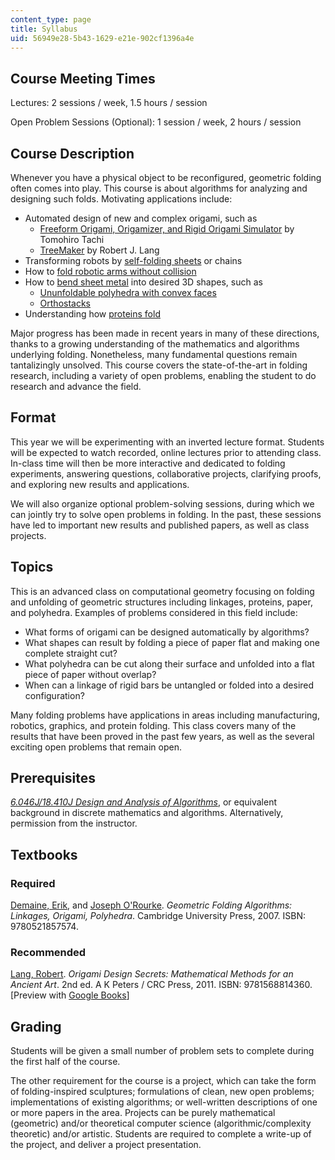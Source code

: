 ```yaml
---
content_type: page
title: Syllabus
uid: 56949e28-5b43-1629-e21e-902cf1396a4e
---
```


Course Meeting Times
--------------------

Lectures: 2 sessions / week, 1.5 hours / session

Open Problem Sessions (Optional): 1 session / week, 2 hours / session

Course Description
------------------

Whenever you have a physical object to be reconfigured, geometric folding often comes into play. This course is about algorithms for analyzing and designing such folds. Motivating applications include:

*   Automated design of new and complex origami, such as
    *   [Freeform Origami, Origamizer, and Rigid Origami Simulator](http://www.tsg.ne.jp/TT/software/index.html) by Tomohiro Tachi
    *   [TreeMaker](https://langorigami.com/article/treemaker/) by Robert J. Lang
*   Transforming robots by [self-folding sheets](http://erikdemaine.org/papers/Matter_PNAS/) or chains
*   How to [fold robotic arms without collision](http://erikdemaine.org/linkage/animations/)
*   How to [bend sheet metal](http://www.tamasoft.co.jp/pepakura-en/) into desired 3D shapes, such as
    *   [Ununfoldable polyhedra with convex faces](http://erikdemaine.org/papers/Ununfoldable/)
    *   [Orthostacks](http://erikdemaine.org/papers/Orthoballs_IJCGA/)
*   Understanding how [proteins fold](http://erikdemaine.org/papers/ProteinMachine_Algorithmica/)

Major progress has been made in recent years in many of these directions, thanks to a growing understanding of the mathematics and algorithms underlying folding. Nonetheless, many fundamental questions remain tantalizingly unsolved. This course covers the state-of-the-art in folding research, including a variety of open problems, enabling the student to do research and advance the field.

Format
------

This year we will be experimenting with an inverted lecture format. Students will be expected to watch recorded, online lectures prior to attending class. In-class time will then be more interactive and dedicated to folding experiments, answering questions, collaborative projects, clarifying proofs, and exploring new results and applications.

We will also organize optional problem-solving sessions, during which we can jointly try to solve open problems in folding. In the past, these sessions have led to important new results and published papers, as well as class projects.

Topics
------

This is an advanced class on computational geometry focusing on folding and unfolding of geometric structures including linkages, proteins, paper, and polyhedra. Examples of problems considered in this field include:

*   What forms of origami can be designed automatically by algorithms?
*   What shapes can result by folding a piece of paper flat and making one complete straight cut?
*   What polyhedra can be cut along their surface and unfolded into a flat piece of paper without overlap?
*   When can a linkage of rigid bars be untangled or folded into a desired configuration?

Many folding problems have applications in areas including manufacturing, robotics, graphics, and protein folding. This class covers many of the results that have been proved in the past few years, as well as the several exciting open problems that remain open.

Prerequisites
-------------

[_6.046J/18.410J Design and Analysis of Algorithms_](/courses/6-046j-introduction-to-algorithms-sma-5503-fall-2005), or equivalent background in discrete mathematics and algorithms. Alternatively, permission from the instructor.

Textbooks
---------

### Required

[Demaine, Erik](http://erikdemaine.org/), and [Joseph O'Rourke](http://www.cs.smith.edu/~orourke/). _Geometric Folding Algorithms: Linkages, Origami, Polyhedra_. Cambridge University Press, 2007. ISBN: 9780521857574.

### Recommended

[Lang, Robert](https://langorigami.com/). _Origami Design Secrets: Mathematical Methods for an Ancient Art_. 2nd ed. A K Peters / CRC Press, 2011. ISBN: 9781568814360. \[Preview with [Google Books](http://books.google.com/books?id=6bhEatkCuWgC&pg=PAfrontcover)\]

Grading
-------

Students will be given a small number of problem sets to complete during the first half of the course.

The other requirement for the course is a project, which can take the form of folding-inspired sculptures; formulations of clean, new open problems; implementations of existing algorithms; or well-written descriptions of one or more papers in the area. Projects can be purely mathematical (geometric) and/or theoretical computer science (algorithmic/complexity theoretic) and/or artistic. Students are required to complete a write-up of the project, and deliver a project presentation.